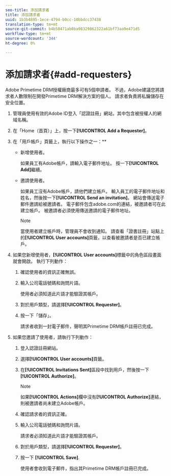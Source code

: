 ```yaml
---
seo-title: 添加請求者
title: 添加請求者
uuid: 1b3b4895-1ece-4794-b0cc-10bbdcc37438
translation-type: tm+mt
source-git-commit: b4b50471ab0ba98329862322a61bf73aa9e471d5
workflow-type: tm+mt
source-wordcount: '344'
ht-degree: 0%

---
```



# 添加請求者{#add-requesters}

Adobe Primetime DRM授權廠商最多可有5個申請者。 不過，Adobe建議您將請求者人數限制在開發Primetime DRM解決方案的個人。 請求者負責將私鑰儲存在安全位置。

1. 管理員使用有效的Adobe ID登入「認證註冊」網站，其中包含被授權人的網域名稱。
1. 在「Home（首頁）」上，按一下&#x200B;**[!UICONTROL Add a Requester]**。
1. 在「用戶帳戶」頁籤上，執行以下操作之一：**

   * 新增使用者。

      如果員工有Adobe帳戶，請輸入電子郵件地址。 按一下&#x200B;**[!UICONTROL Add]**&#x200B;繼續。
   * 邀請使用者。

      如果員工沒有Adobe帳戶，請他們建立帳戶。 輸入員工的電子郵件地址和姓名，然後按一下&#x200B;**[!UICONTROL Send an invitation]**。 網站會傳送電子郵件邀請給被邀請者。 電子郵件包含adobe.com的連結，被邀請者可在此建立帳戶。 被邀請者必須使用傳送邀請的電子郵件地址。

      >[!NOTE]
      >
      >當使用者建立帳戶時，管理員不會收到通知。 請查看「證書註冊」站點上的&#x200B;**[!UICONTROL User accounts]**&#x200B;頁籤，以查看被邀請者是否已建立帳戶。

1. 如果您新增使用者，**[!UICONTROL User accounts]**&#x200B;標籤中的角色區段畫面就會開啟。 執行下列動作：

   1. 確認使用者的資訊正確無誤。
   1. 輸入公司電話號碼和詢問片語。

      使用者必須知道此片語才能驗證其帳戶。
   1. 對於用戶類型，請選擇&#x200B;**[!UICONTROL Requester]**。
   1. 按一下「儲存」。

      請求者收到一封電子郵件，聲明其Primetime DRM帳戶註冊已完成。

1. 如果您邀請了使用者，請執行下列動作：

   1. 登入認證註冊網站。
   1. 選擇&#x200B;**[!UICONTROL User accounts]**&#x200B;頁籤。
   1. 在&#x200B;**[!UICONTROL Invitations Sent]**&#x200B;區段中找到用戶，然後按一下&#x200B;**[!UICONTROL Authorize]**。

      >[!NOTE]
      >
      >如果&#x200B;**[!UICONTROL Actions]**&#x200B;欄中沒有&#x200B;**[!UICONTROL Authorize]**&#x200B;連結，則被邀請者尚未建立Adobe帳戶。

   1. 確認請求者的資訊正確。
   1. 輸入公司電話號碼和詢問片語。

      請求者必須知道此片語才能驗證其帳戶。
   1. 對於用戶類型，請選擇&#x200B;**[!UICONTROL Requester]**。
   1. 按一下 **[!UICONTROL Save]**.

      使用者會收到電子郵件，指出其Primetime DRM帳戶註冊已完成。

